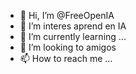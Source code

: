 - 👋 Hi, I’m @FreeOpenIA
- 👀 I’m interes  aprend en  IA
- 🌱 I’m currently learning ...
- 💞️ I’m looking to  amigos 
- 📫 How to reach me ...

<!---
FreeOpenIA/FreeOpenIA is a ✨ special ✨ repository because its `README.md` (this file) appears on your GitHub profile.
You can click the Preview link to take a look at your changes.
--->
